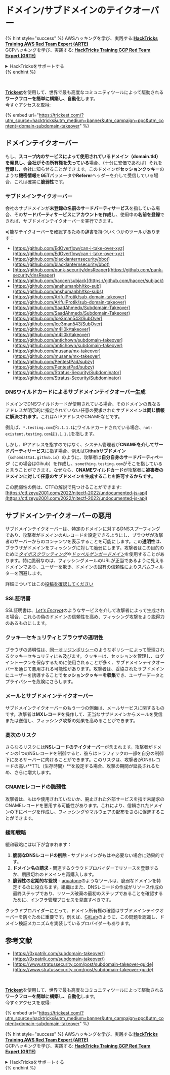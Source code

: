 # ドメイン/サブドメインのテイクオーバー

{% hint style="success" %}
AWSハッキングを学び、実践する:<img src="../.gitbook/assets/arte.png" alt="" data-size="line">[**HackTricks Training AWS Red Team Expert (ARTE)**](https://training.hacktricks.xyz/courses/arte)<img src="../.gitbook/assets/arte.png" alt="" data-size="line">\
GCPハッキングを学び、実践する: <img src="../.gitbook/assets/grte.png" alt="" data-size="line">[**HackTricks Training GCP Red Team Expert (GRTE)**<img src="../.gitbook/assets/grte.png" alt="" data-size="line">](https://training.hacktricks.xyz/courses/grte)

<details>

<summary>HackTricksをサポートする</summary>

* [**サブスクリプションプラン**](https://github.com/sponsors/carlospolop)を確認してください!
* **💬 [**Discordグループ**](https://discord.gg/hRep4RUj7f)または[**Telegramグループ**](https://t.me/peass)に参加するか、**Twitter** 🐦 [**@hacktricks\_live**](https://twitter.com/hacktricks\_live)**をフォローしてください。**
* **[**HackTricks**](https://github.com/carlospolop/hacktricks)および[**HackTricks Cloud**](https://github.com/carlospolop/hacktricks-cloud)のGitHubリポジトリにPRを提出してハッキングトリックを共有してください。**

</details>
{% endhint %}

<figure><img src="../.gitbook/assets/image (48).png" alt=""><figcaption></figcaption></figure>

\
[**Trickest**](https://trickest.com/?utm\_source=hacktricks\&utm\_medium=text\&utm\_campaign=ppc\&utm\_term=trickest\&utm\_content=domain-subdomain-takeover)を使用して、世界で最も高度なコミュニティツールによって駆動される**ワークフローを簡単に構築し、自動化**します。\
今すぐアクセスを取得:

{% embed url="https://trickest.com/?utm_source=hacktricks&utm_medium=banner&utm_campaign=ppc&utm_content=domain-subdomain-takeover" %}

## ドメインテイクオーバー

もし、**スコープ内のサービスによって使用されているドメイン（domain.tld）**を発見し、**会社**がその**所有権を失っている**場合、（十分に安価であれば）それを**登録**し、会社に知らせることができます。このドメインが**セッションクッキー**のような**機密情報**を**GET**パラメータや**Referer**ヘッダーを介して受信している場合、これは確実に**脆弱性**です。

### サブドメインテイクオーバー

会社のサブドメインが**未登録の名前のサードパーティサービス**を指している場合、その**サードパーティサービス**に**アカウントを作成**し、使用中の**名前を登録**できれば、サブドメインテイクオーバーを実行できます。

可能なテイクオーバーを確認するための辞書を持ついくつかのツールがあります：

* [https://github.com/EdOverflow/can-i-take-over-xyz](https://github.com/EdOverflow/can-i-take-over-xyz)
* [https://github.com/blacklanternsecurity/bbot](https://github.com/blacklanternsecurity/bbot)
* [https://github.com/punk-security/dnsReaper](https://github.com/punk-security/dnsReaper)
* [https://github.com/haccer/subjack](https://github.com/haccer/subjack)
* [https://github.com/anshumanbh/tko-sub](https://github.com/anshumanbh/tko-subs)
* [https://github.com/ArifulProtik/sub-domain-takeover](https://github.com/ArifulProtik/sub-domain-takeover)
* [https://github.com/SaadAhmedx/Subdomain-Takeover](https://github.com/SaadAhmedx/Subdomain-Takeover)
* [https://github.com/Ice3man543/SubOver](https://github.com/Ice3man543/SubOver)
* [https://github.com/m4ll0k/takeover](https://github.com/m4ll0k/takeover)
* [https://github.com/antichown/subdomain-takeover](https://github.com/antichown/subdomain-takeover)
* [https://github.com/musana/mx-takeover](https://github.com/musana/mx-takeover)
* [https://github.com/PentestPad/subzy](https://github.com/PentestPad/subzy)
* [https://github.com/Stratus-Security/Subdominator](https://github.com/Stratus-Security/Subdominator)

### DNSワイルドカードによるサブドメインテイクオーバー生成

ドメインでDNSワイルドカードが使用されている場合、そのドメインの異なるアドレスが明示的に指定されていない任意の要求されたサブドメインは**同じ情報に解決されます**。これはA IPアドレスやCNAMEなどです。

例えば、`*.testing.com`が`1.1.1.1`にワイルドカードされている場合、`not-existent.testing.com`は`1.1.1.1`を指します。

しかし、IPアドレスを指すのではなく、システム管理者が**CNAMEを介してサードパーティサービス**に指す場合、例えばG**ithubサブドメイン**（`sohomdatta1.github.io`）のように、攻撃者は**自分自身のサードパーティページ**（この場合はGihub）を作成し、`something.testing.com`がそこを指していると言うことができます。なぜなら、**CNAMEワイルドカード**が攻撃者に**被害者のドメインに対して任意のサブドメインを生成することを許可するからです**。

この脆弱性の例は、CTFの解説で見つけることができます: [https://ctf.zeyu2001.com/2022/nitectf-2022/undocumented-js-api](https://ctf.zeyu2001.com/2022/nitectf-2022/undocumented-js-api)

## サブドメインテイクオーバーの悪用

サブドメインテイクオーバーは、特定のドメインに対するDNSスプーフィングであり、攻撃者がドメインのAレコードを設定できるようにし、ブラウザが攻撃者のサーバーからのコンテンツを表示することを可能にします。この**透明性**は、ブラウザがドメインをフィッシングに対して脆弱にします。攻撃者はこの目的のために[_タイポスクワッティング_](https://en.wikipedia.org/wiki/Typosquatting)や[_ドッペルゲンガードメイン_](https://en.wikipedia.org/wiki/Doppelg%C3%A4nger)を使用することがあります。特に脆弱なのは、フィッシングメールのURLが正当であるように見えるドメインであり、ユーザーを欺き、ドメインの固有の信頼性によりスパムフィルターを回避します。

詳細についてはこの[投稿を確認してください](https://0xpatrik.com/subdomain-takeover/)

### **SSL証明書**

SSL証明書は、[_Let's Encrypt_](https://letsencrypt.org/)のようなサービスを介して攻撃者によって生成される場合、これらの偽のドメインの信頼性を高め、フィッシング攻撃をより説得力のあるものにします。

### **クッキーセキュリティとブラウザの透明性**

ブラウザの透明性は、[同一オリジンポリシー](https://en.wikipedia.org/wiki/Same-origin\_policy)のようなポリシーによって管理されるクッキーセキュリティにも及びます。クッキーは、セッションを管理し、ログイントークンを保存するために使用されることが多く、サブドメインテイクオーバーを通じて悪用される可能性があります。攻撃者は、妥協されたサブドメインにユーザーを誘導することで**セッションクッキーを収集**でき、ユーザーデータとプライバシーを危険にさらします。

### **メールとサブドメインテイクオーバー**

サブドメインテイクオーバーのもう一つの側面は、メールサービスに関するものです。攻撃者は**MXレコード**を操作して、正当なサブドメインからメールを受信または送信し、フィッシング攻撃の効果を高めることができます。

### **高次のリスク**

さらなるリスクには**NSレコードのテイクオーバー**が含まれます。攻撃者がドメインの1つのNSレコードを制御すると、彼らはトラフィックの一部を自分の制御下にあるサーバーに向けることができます。このリスクは、攻撃者がDNSレコードの高い**TTL（生存時間）**を設定する場合、攻撃の期間が延長されるため、さらに増大します。

### CNAMEレコードの脆弱性

攻撃者は、もはや使用されていないか、廃止された外部サービスを指す未請求のCNAMEレコードを悪用する可能性があります。これにより、信頼されたドメインの下にページを作成し、フィッシングやマルウェアの配布をさらに促進することができます。

### **緩和戦略**

緩和戦略には以下が含まれます：

1. **脆弱なDNSレコードの削除** - サブドメインがもはや必要ない場合に効果的です。
2. **ドメイン名の請求** - 関連するクラウドプロバイダーでリソースを登録するか、期限切れのドメインを再購入します。
3. **脆弱性の定期的な監視** - [aquatone](https://github.com/michenriksen/aquatone)のようなツールは、脆弱なドメインを特定するのに役立ちます。組織はまた、DNSレコードの作成がリソース作成の最終ステップであり、リソース破棄の最初のステップであることを確認するために、インフラ管理プロセスを見直すべきです。

クラウドプロバイダーにとって、ドメイン所有権の確認はサブドメインテイクオーバーを防ぐために重要です。例えば、[GitLab](https://about.gitlab.com/2018/02/05/gitlab-pages-custom-domain-validation/)のように、この問題を認識し、ドメイン検証メカニズムを実装しているプロバイダーもあります。

## 参考文献

* [https://0xpatrik.com/subdomain-takeover/](https://0xpatrik.com/subdomain-takeover/)
* [https://www.stratussecurity.com/post/subdomain-takeover-guide](https://www.stratussecurity.com/post/subdomain-takeover-guide)

<figure><img src="../.gitbook/assets/image (48).png" alt=""><figcaption></figcaption></figure>

\
[**Trickest**](https://trickest.com/?utm\_source=hacktricks\&utm\_medium=text\&utm\_campaign=ppc\&utm\_term=trickest\&utm\_content=domain-subdomain-takeover)を使用して、世界で最も高度なコミュニティツールによって駆動される**ワークフローを簡単に構築し、自動化**します。\
今すぐアクセスを取得:

{% embed url="https://trickest.com/?utm_source=hacktricks&utm_medium=banner&utm_campaign=ppc&utm_content=domain-subdomain-takeover" %}

{% hint style="success" %}
AWSハッキングを学び、実践する:<img src="../.gitbook/assets/arte.png" alt="" data-size="line">[**HackTricks Training AWS Red Team Expert (ARTE)**](https://training.hacktricks.xyz/courses/arte)<img src="../.gitbook/assets/arte.png" alt="" data-size="line">\
GCPハッキングを学び、実践する: <img src="../.gitbook/assets/grte.png" alt="" data-size="line">[**HackTricks Training GCP Red Team Expert (GRTE)**<img src="../.gitbook/assets/grte.png" alt="" data-size="line">](https://training.hacktricks.xyz/courses/grte)

<details>

<summary>HackTricksをサポートする</summary>

* [**サブスクリプションプラン**](https://github.com/sponsors/carlospolop)を確認してください!
* **💬 [**Discordグループ**](https://discord.gg/hRep4RUj7f)または[**Telegramグループ**](https://t.me/peass)に参加するか、**Twitter** 🐦 [**@hacktricks\_live**](https://twitter.com/hacktricks\_live)**をフォローしてください。**
* **[**HackTricks**](https://github.com/carlospolop/hacktricks)および[**HackTricks Cloud**](https://github.com/carlospolop/hacktricks-cloud)のGitHubリポジトリにPRを提出してハッキングトリックを共有してください。**

</details>
{% endhint %}
